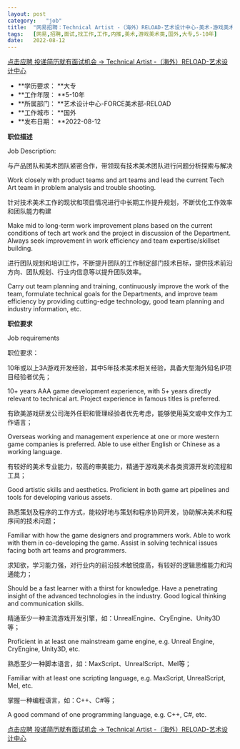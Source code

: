 ```yaml
---
layout:	post
category:	"job"
title:	"网易招聘：Technical Artist -（海外）RELOAD-艺术设计中心-美术-游戏美术类-国外大专5-10年"
tags:	[网易,招聘,面试,找工作,工作,内推,美术,游戏美术类,国外,大专,5-10年]
date:	2022-08-12
---
```


[点击应聘 投递简历就有面试机会 ->  Technical Artist -（海外）RELOAD-艺术设计中心](http://mobile.bole.netease.com/bole/boleDetail?id=42309&employeeId=346f03c3cda5f04c&key=all)



- **学历要求： **大专
- **工作年限： **5-10年
- **所属部门： **艺术设计中心-FORCE美术部-RELOAD
- **工作城市： **国外
- **发布日期： **2022-08-12



**职位描述**

Job Description:



与产品团队和美术团队紧密合作，带领现有技术美术团队进行问题分析探索与解决

Work closely with product teams and art teams and lead the current Tech Art team in problem analysis and trouble shooting.



针对技术美术工作的现状和项目情况进行中长期工作提升规划，不断优化工作效率和团队能力构建

Make mid to long-term work improvement plans based on the current conditions of tech art work and the project in discussion of the Department. Always seek improvement in work efficiency and team expertise/skillset building.



进行团队规划和培训工作，不断提升团队的工作制定部门技术目标，提供技术前沿方向、团队规划、行业内信息等以提升团队效率。

Carry out team planning and training, continuously improve the work of the team, formulate technical goals for the Departments, and improve team efficiency by providing cutting-edge technology, good team planning and industry information, etc.



**职位要求**

Job requirements



职位要求：

10年或以上3A游戏开发经验，其中5年技术美术相关经验，具备大型海外知名IP项目经验者优先；

10+ years AAA game development experience, with 5+ years directly relevant to technical art. Project experience in famous titles is preferred.



有欧美游戏研发公司海外任职和管理经验者优先考虑，能够使用英文或中文作为工作语言；

Overseas working and management experience at one or more western game companies is preferred. Able to use either English or Chinese as a working language.



有较好的美术专业能力，较高的审美能力，精通于游戏美术各类资源开发的流程和工具；

Good artistic skills and aesthetics. Proficient in both game art pipelines and tools for developing various assets.



熟悉策划及程序的工作方式，能较好地与策划和程序协同开发，协助解决美术和程序间的技术问题；

Familiar with how the game designers and programmers work. Able to work with them in co-developing the game. Assist in solving technical issues facing both art teams and programmers.



求知欲，学习能力强，对行业内的前沿技术敏锐度高，有较好的逻辑思维能力和沟通能力；

Should be a fast learner with a thirst for knowledge. Have a penetrating insight of the advanced technologies in the industry. Good logical thinking and communication skills.



精通至少一种主流游戏开发引擎，如：UnrealEngine、CryEngine、Unity3D等；

Proficient in at least one mainstream game engine, e.g. Unreal Engine, CryEngine, Unity3D, etc.



熟悉至少一种脚本语言，如：MaxScript、UnrealScript、Mel等；

Familiar with at least one scripting language, e.g. MaxScript, UnrealScript, Mel, etc.



掌握一种编程语言，如：C++、C#等；

A good command of one programming language, e.g. C++, C#, etc.



[点击应聘 投递简历就有面试机会 ->  Technical Artist -（海外）RELOAD-艺术设计中心](http://mobile.bole.netease.com/bole/boleDetail?id=42309&employeeId=346f03c3cda5f04c&key=all)